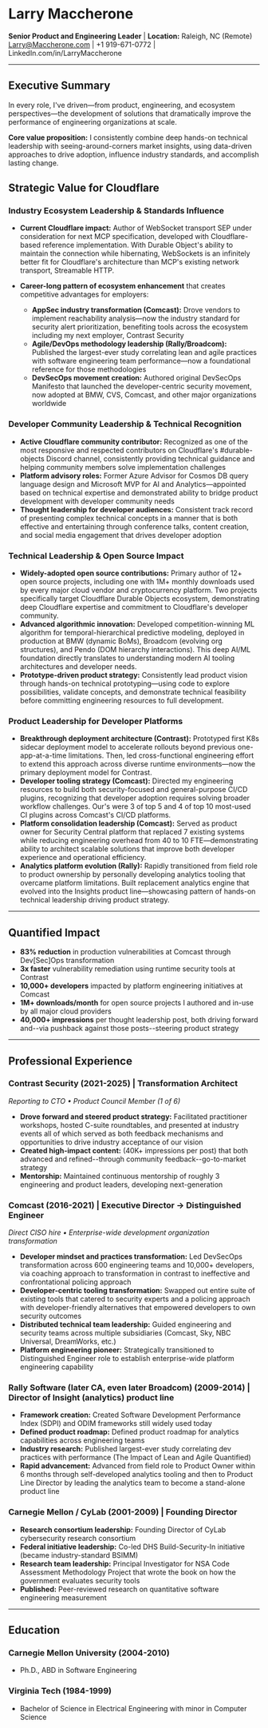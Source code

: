 # Larry Maccherone
**Senior Product and Engineering Leader** | **Location:** Raleigh, NC (Remote)  
Larry@Maccherone.com | +1 919-671-0772 | LinkedIn.com/in/LarryMaccherone

---

## Executive Summary

In every role, I've driven—from product, engineering, and ecosystem perspectives—the development of solutions that dramatically improve the performance of engineering organizations at scale.

**Core value proposition:** I consistently combine deep hands-on technical leadership with seeing-around-corners market insights, using data-driven approaches to drive adoption, influence industry standards, and accomplish lasting change.

## Strategic Value for Cloudflare

### Industry Ecosystem Leadership & Standards Influence

- **Current Cloudflare impact:** Author of WebSocket transport SEP under consideration for next MCP specification, developed with Cloudflare-based reference implementation. With Durable Object's ability to maintain the connection while hibernating, WebSockets is an infinitely better fit for Cloudflare's architecture than MCP's existing network transport, Streamable HTTP.

- **Career-long pattern of ecosystem enhancement** that creates competitive advantages for employers:
  - **AppSec industry transformation (Comcast):** Drove vendors to implement reachability analysis—now the industry standard for security alert prioritization, benefiting tools across the ecosystem including my next employer, Contrast Security
  - **Agile/DevOps methodology leadership (Rally/Broadcom):** Published the largest-ever study correlating lean and agile practices with software engineering team performance—now a foundational reference for those methodologies
  - **DevSecOps movement creation:** Authored original DevSecOps Manifesto that launched the developer-centric security movement, now adopted at BMW, CVS, Comcast, and other major organizations worldwide

### Developer Community Leadership & Technical Recognition

- **Active Cloudflare community contributor:** Recognized as one of the most responsive and respected contributors on Cloudflare's #durable-objects Discord channel, consistently providing technical guidance and helping community members solve implementation challenges
- **Platform advisory roles:** Former Azure Advisor for Cosmos DB query language design and Microsoft MVP for AI and Analytics—appointed based on technical expertise and demonstrated ability to bridge product development with developer community needs
- **Thought leadership for developer audiences:** Consistent track record of presenting complex technical concepts in a manner that is both effective and entertaining through conference talks, content creation, and social media engagement that drives developer adoption

### Technical Leadership & Open Source Impact

- **Widely-adopted open source contributions:** Primary author of 12+ open source projects, including one with 1M+ monthly downloads used by every major cloud vendor and cryptocurrency platform. Two projects specifically target Cloudflare Durable Objects ecosystem, demonstrating deep Cloudflare expertise and commitment to Cloudflare's developer community.
- **Advanced algorithmic innovation:** Developed competition-winning ML algorithm for temporal-hierarchical predictive modeling, deployed in production at BMW (dynamic BoMs), Broadcom (evolving org structures), and Pendo (DOM hierarchy interactions). This deep AI/ML foundation directly translates to understanding modern AI tooling architectures and developer needs.
- **Prototype-driven product strategy:** Consistently lead product vision through hands-on technical prototyping—using code to explore possibilities, validate concepts, and demonstrate technical feasibility before committing engineering resources to full development.

### Product Leadership for Developer Platforms

- **Breakthrough deployment architecture (Contrast):** Prototyped first K8s sidecar deployment model to accelerate rollouts beyond previous one-app-at-a-time limitations. Then, led cross-functional engineering effort to extend this approach across diverse runtime environments—now the primary deployment model for Contrast.
- **Developer tooling strategy (Comcast):** Directed my engineering resources to build both security-focused and general-purpose CI/CD plugins, recognizing that developer adoption requires solving broader workflow challenges. Our's were 3 of top 5 and 4 of top 10 most-used CI plugins across Comcast's CI/CD platforms.
- **Platform consolidation leadership (Comcast):** Served as product owner for Security Central platform that replaced 7 existing systems while reducing engineering overhead from 40 to 10 FTE—demonstrating ability to architect scalable solutions that improve both developer experience and operational efficiency.
- **Analytics platform evolution (Rally):** Rapidly transitioned from field role to product ownership by personally developing analytics tooling that overcame platform limitations. Built replacement analytics engine that evolved into the Insights product line—showcasing pattern of hands-on technical leadership driving product strategy.

---

## Quantified Impact

- **83% reduction** in production vulnerabilities at Comcast through Dev[Sec]Ops transformation
- **3x faster** vulnerability remediation using runtime security tools at Contrast
- **10,000+ developers** impacted by platform engineering initiatives at Comcast
- **1M+ downloads/month** for open source projects I authored and in-use by all major cloud providers
- **40,000+ impressions** per thought leadership post, both driving forward and--via pushback against those posts--steering product strategy

---

## Professional Experience

### Contrast Security (2021-2025) | **Transformation Architect**
*Reporting to CTO • Product Council Member (1 of 6)*
- **Drove forward and steered product strategy:** Facilitated practitioner workshops, hosted C-suite roundtables, and presented at industry events all of which served as both feedback mechanisms and opportunities to drive industry acceptance of our vision
- **Created high-impact content:** (40K+ impressions per post) that both advanced and refined--through community feedback--go-to-market strategy
- **Mentorship:** Maintained continuous mentorship of roughly 3 engineering and product leaders, developing next-generation

### Comcast (2016-2021) | **Executive Director → Distinguished Engineer**
*Direct CISO hire • Enterprise-wide development organization transformation*
- **Developer mindset and practices transformation:** Led DevSecOps transformation across 600 engineering teams and 10,000+ developers, via coaching approach to transformation in contrast to ineffective and confrontational policing approach
- **Developer-centric tooling transformation:** Swapped out entire suite of existing tools that catered to security experts and a policing approach with developer-friendly alternatives that empowered developers to own security outcomes
- **Distributed technical team leadership:** Guided engineering and security teams across multiple subsidiaries (Comcast, Sky, NBC Universal, DreamWorks, etc.)
- **Platform engineering pioneer:** Strategically transitioned to Distinguished Engineer role to establish enterprise-wide platform engineering capability

### Rally Software (later CA, even later Broadcom) (2009-2014) | **Director of Insight (analytics) product line**
- **Framework creation:** Created Software Development Performance Index (SDPI) and ODIM frameworks still widely used today
- **Defined product roadmap:** Defined product roadmap for analytics capabilities across engineering teams
- **Industry research:** Published largest-ever study correlating dev practices with performance (The Impact of Lean and Agile Quantified)
- **Rapid advancement:** Advanced from field role to Product Owner within 6 months through self-developed analytics tooling and then to Product Line Director by leading the analytics team to become a stand-alone product line

### Carnegie Mellon / CyLab (2001-2009) | **Founding Director**
- **Research consortium leadership:** Founding Director of CyLab cybersecurity research consortium
- **Federal initiative leadership:** Co-led DHS Build-Security-In initiative (became industry-standard BSIMM)
- **Research team leadership:** Principal Investigator for NSA Code Assessment Methodology Project that wrote the book on how the government evaluates security tools
- **Published:** Peer-reviewed research on quantitative software engineering measurement

---

## Education

### Carnegie Mellon University (2004-2010)
- Ph.D., ABD in Software Engineering

### Virginia Tech (1984-1999)
- Bachelor of Science in Electrical Engineering with minor in Computer Science
